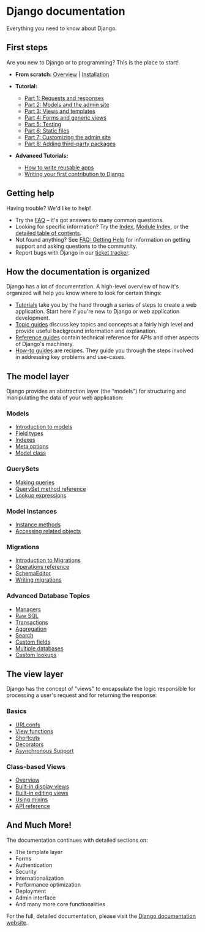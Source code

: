 # Django documentation

Everything you need to know about Django.

## First steps

Are you new to Django or to programming? This is the place to start!

- **From scratch:** [Overview](intro/overview/) | [Installation](intro/install/)

- **Tutorial:** 
  - [Part 1: Requests and responses](intro/tutorial01/)
  - [Part 2: Models and the admin site](intro/tutorial02/)
  - [Part 3: Views and templates](intro/tutorial03/)
  - [Part 4: Forms and generic views](intro/tutorial04/)
  - [Part 5: Testing](intro/tutorial05/)
  - [Part 6: Static files](intro/tutorial06/)
  - [Part 7: Customizing the admin site](intro/tutorial07/)
  - [Part 8: Adding third-party packages](intro/tutorial08/)

- **Advanced Tutorials:** 
  - [How to write reusable apps](intro/reusable-apps/)
  - [Writing your first contribution to Django](intro/contributing/)

## Getting help

Having trouble? We'd like to help!

- Try the [FAQ](faq/) – it's got answers to many common questions.
- Looking for specific information? Try the [Index](genindex/), [Module Index](py-modindex/), or the [detailed table of contents](contents/).
- Not found anything? See [FAQ: Getting Help](faq/help/) for information on getting support and asking questions to the community.
- Report bugs with Django in our [ticket tracker](https://code.djangoproject.com/).

## How the documentation is organized

Django has a lot of documentation. A high-level overview of how it's organized will help you know where to look for certain things:

- [Tutorials](intro/) take you by the hand through a series of steps to create a web application. Start here if you're new to Django or web application development.
- [Topic guides](topics/) discuss key topics and concepts at a fairly high level and provide useful background information and explanation.
- [Reference guides](ref/) contain technical reference for APIs and other aspects of Django's machinery.
- [How-to guides](howto/) are recipes. They guide you through the steps involved in addressing key problems and use-cases.

## The model layer

Django provides an abstraction layer (the "models") for structuring and manipulating the data of your web application:

### Models
- [Introduction to models](topics/db/models/)
- [Field types](ref/models/fields/)
- [Indexes](ref/models/indexes/)
- [Meta options](ref/models/options/)
- [Model class](ref/models/class/)

### QuerySets
- [Making queries](topics/db/queries/)
- [QuerySet method reference](ref/models/querysets/)
- [Lookup expressions](ref/models/lookups/)

### Model Instances
- [Instance methods](ref/models/instances/)
- [Accessing related objects](ref/models/relations/)

### Migrations
- [Introduction to Migrations](topics/migrations/)
- [Operations reference](ref/migration-operations/)
- [SchemaEditor](ref/schema-editor/)
- [Writing migrations](howto/writing-migrations/)

### Advanced Database Topics
- [Managers](topics/db/managers/)
- [Raw SQL](topics/db/sql/)
- [Transactions](topics/db/transactions/)
- [Aggregation](topics/db/aggregation/)
- [Search](topics/db/search/)
- [Custom fields](howto/custom-model-fields/)
- [Multiple databases](topics/db/multi-db/)
- [Custom lookups](howto/custom-lookups/)

## The view layer

Django has the concept of "views" to encapsulate the logic responsible for processing a user's request and for returning the response:

### Basics
- [URLconfs](topics/http/urls/)
- [View functions](topics/http/views/)
- [Shortcuts](topics/http/shortcuts/)
- [Decorators](topics/http/decorators/)
- [Asynchronous Support](topics/async/)

### Class-based Views
- [Overview](topics/class-based-views/)
- [Built-in display views](topics/class-based-views/generic-display/)
- [Built-in editing views](topics/class-based-views/generic-editing/)
- [Using mixins](topics/class-based-views/mixins/)
- [API reference](ref/class-based-views/)

## And Much More!

The documentation continues with detailed sections on:
- The template layer
- Forms
- Authentication
- Security
- Internationalization
- Performance optimization
- Deployment
- Admin interface
- And many more core functionalities

For the full, detailed documentation, please visit the [Django documentation website](https://docs.djangoproject.com/).